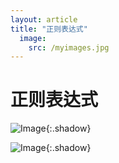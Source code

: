 ```yaml
---
layout: article
title: "正则表达式"
  image:
    src: /myimages.jpg
---
```


# 正则表达式

![Image](https://xusenfeng.github.io/myimages/12.jpg){:.shadow}

![Image](https://xusenfeng.github.io/myimages/11.jpg){:.shadow}